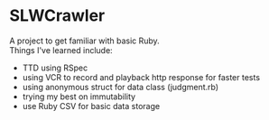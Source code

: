 # SLWCrawler

A project to get familiar with basic Ruby.  
Things I've learned include:
- TTD using RSpec
- using VCR to record and playback http response for faster tests
- using anonymous struct for data class (judgment.rb)
- trying my best on immutability
- use Ruby CSV for basic data storage
